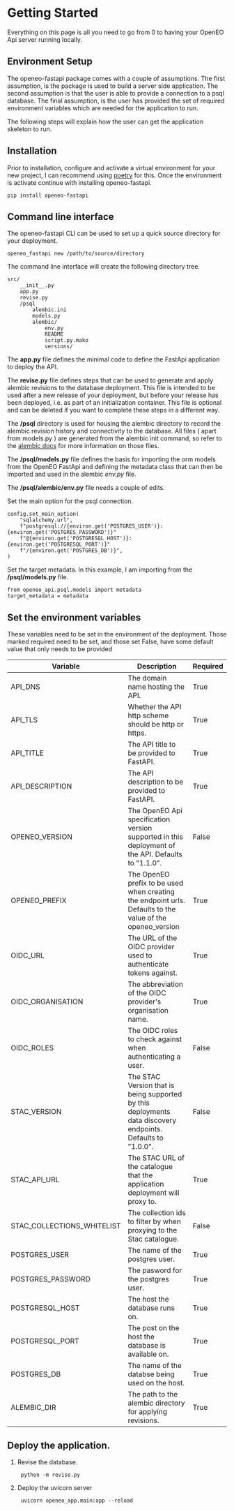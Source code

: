#  Getting Started

Everything on this page is all you need to go from 0 to having your OpenEO Api server running locally. 

## Environment Setup

The openeo-fastapi package comes with a couple of assumptions. The first assumption, is the package is used to build a server side application. The second assumption is that the user is able to provide a connection to a psql database. The final assumption, is the user has provided the set of required environment variables which are needed for the application to run.

The following steps will explain how the user can get the application skeleton to run.

## Installation

Prior to installation, configure and activate a virtual environment for your new project, I can recommend using [poetry](https://python-poetry.org/docs/basic-usage/) for this. Once the environment is activate continue with installing openeo-fastapi.


    pip install openeo-fastapi

## Command line interface

The openeo-fastapi CLI can be used to set up a quick source directory for your deployment.

    openeo_fastapi new /path/to/source/directory

The command line interface will create the following directory tree.

    src/
        __init__.py
        app.py
        revise.py
        /psql
            alembic.ini
            models.py
            alembic/
                env.py
                README
                script.py.mako
                versions/


The **app.py** file defines the minimal code to define the FastApi application to deploy the API.

The **revise.py** file defines steps that can be used to generate and apply
alembic revisions to the database deployment. This file is intended to be used after a new release of your deployment, but before your release has been deployed, i.e. as part of an initialization container. This file is optional and can be deleted if you want to complete these steps in a different way.

The **/psql** directory is used for housing the alembic directory to record the alembic revision history and connectivity to the database. All files ( apart from models.py ) are generated from the alembic init command, so refer to the [alembic docs](https://alembic.sqlalchemy.org/en/latest/) for more information on those files.

The **/psql/models.py** file defines the basis for importing the orm models from the OpenEO FastApi and defining the metadata class that can then be imported and used in the alembic *env.py* file.

The **/psql/alembic/env.py** file needs a couple of edits.

Set the main option for the psql connection.

    config.set_main_option(
        "sqlalchemy.url",
        f"postgresql://{environ.get('POSTGRES_USER')}:{environ.get('POSTGRES_PASSWORD')}"
        f"@{environ.get('POSTGRESQL_HOST')}:{environ.get('POSTGRESQL_PORT')}"
        f"/{environ.get('POSTGRES_DB')}",
    )

Set the target metadata. In this example, I am importing from the **/psql/models.py** file.

    from openeo_api.psql.models import metadata
    target_metadata = metadata


## Set the environment variables

These variables need to be set in the environment of the deployment. Those marked required need to be set, and those set False, have some default value that only needs to be provided 

| Variable    | Description | Required |
| -------- | ------- | ------- |
| API_DNS  | The domain name hosting the API. | True | 
| API_TLS  | Whether the API http scheme should be http or https.  | True |
| API_TITLE  | The API title to be provided to FastAPI. | True | 
| API_DESCRIPTION  | The API description to be provided to FastAPI. | True |
| OPENEO_VERSION  | The OpenEO Api specification version supported in this deployment of the API. Defaults to "1.1.0". | False |
| OPENEO_PREFIX  | The OpenEO prefix to be used when creating the endpoint urls. Defaults to the value of the openeo_version | True |
| OIDC_URL  | The URL of the OIDC provider used to authenticate tokens against. | True |
| OIDC_ORGANISATION  | The abbreviation of the OIDC provider's organisation name. | True |
| OIDC_ROLES  | The OIDC roles to check against when authenticating a user. | False |
| STAC_VERSION  | The STAC Version that is being supported by this deployments data discovery endpoints. Defaults to "1.0.0". | False |
| STAC_API_URL  | The STAC URL of the catalogue that the application deployment will proxy to. | True |
| STAC_COLLECTIONS_WHITELIST  | The collection ids to filter by when proxying to the Stac catalogue. | False |
| POSTGRES_USER  | The name of the postgres user. | True |
| POSTGRES_PASSWORD  | The pasword for the postgres user. | True |
| POSTGRESQL_HOST  | The host the database runs on. | True |
| POSTGRESQL_PORT  | The post on the host the database is available on. | True |
| POSTGRES_DB  | The name of the databse being used on the host. | True |
| ALEMBIC_DIR  | The path to the alembic directory for applying revisions. | True |

## Deploy the application.

1. Revise the database.

        python -m revise.py

2. Deploy the uvicorn server

        uvicorn openeo_app.main:app --reload
